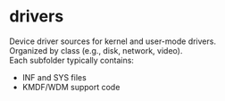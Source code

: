 # drivers

Device driver sources for kernel and user-mode drivers.  
Organized by class (e.g., disk, network, video).  
Each subfolder typically contains:
- INF and SYS files
- KMDF/WDM support code
